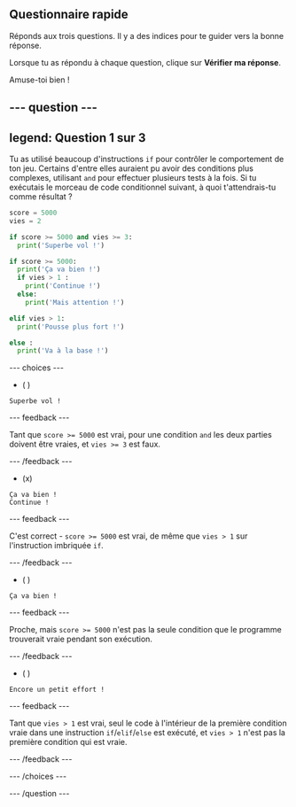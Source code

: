 ## Questionnaire rapide

Réponds aux trois questions. Il y a des indices pour te guider vers la bonne réponse.

Lorsque tu as répondu à chaque question, clique sur **Vérifier ma réponse**.

Amuse-toi bien !

--- question ---
---
legend: Question 1 sur 3
---

Tu as utilisé beaucoup d'instructions `if` pour contrôler le comportement de ton jeu. Certains d'entre elles auraient pu avoir des conditions plus complexes, utilisant `and` pour effectuer plusieurs tests à la fois. Si tu exécutais le morceau de code conditionnel suivant, à quoi t'attendrais-tu comme résultat ?

```python
score = 5000
vies = 2

if score >= 5000 and vies >= 3:
  print('Superbe vol !')

if score >= 5000: 
  print('Ça va bien !')
  if vies > 1 :
    print('Continue !')
  else:
    print('Mais attention !')

elif vies > 1:
  print('Pousse plus fort !')

else :
  print('Va à la base !')
```

--- choices ---

- ( )
```
Superbe vol !
```
  --- feedback ---

Tant que `score >= 5000` est vrai, pour une condition `and` les deux parties doivent être vraies, et `vies >= 3` est faux.

  --- /feedback ---

- (x)
```
Ça va bien !
Continue !
```
  --- feedback ---

C'est correct - `score >= 5000` est vrai, de même que `vies > 1` sur l'instruction imbriquée `if`.

  --- /feedback ---

- ( )
```
Ça va bien !
```
  --- feedback ---

Proche, mais `score >= 5000` n'est pas la seule condition que le programme trouverait vraie pendant son exécution.

  --- /feedback ---

- ( )
```
Encore un petit effort !
```
  --- feedback ---

Tant que `vies > 1` est vrai, seul le code à l'intérieur de la première condition vraie dans une instruction `if`/`elif`/`else` est exécuté, et `vies > 1` n'est pas la première condition qui est vraie.

  --- /feedback ---

--- /choices ---

--- /question ---
